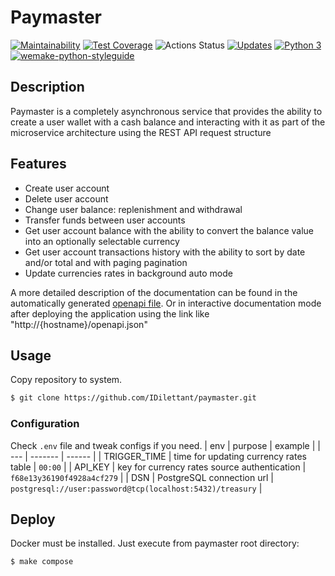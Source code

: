# Paymaster
[![Maintainability](https://api.codeclimate.com/v1/badges/4481ecf0fcbcab01225b/maintainability)](https://codeclimate.com/github/IDilettant/paymaster/maintainability)
[![Test Coverage](https://api.codeclimate.com/v1/badges/4481ecf0fcbcab01225b/test_coverage)](https://codeclimate.com/github/IDilettant/paymaster/test_coverage)
![Actions Status](https://github.com/IDilettant/paymaster/actions/workflows/tests_and_linters.yaml/badge.svg)
[![Updates](https://pyup.io/repos/github/IDilettant/paymaster/shield.svg)](https://pyup.io/repos/github/IDilettant/paymaster/)
[![Python 3](https://pyup.io/repos/github/IDilettant/paymaster/python-3-shield.svg)](https://pyup.io/repos/github/IDilettant/paymaster/)
[![wemake-python-styleguide](https://img.shields.io/badge/style-wemake-000000.svg)](https://github.com/wemake-services/wemake-python-styleguide)


## Description
Paymaster is a completely asynchronous service that provides the ability to create a user wallet with a cash balance and
interacting with it as part of the microservice architecture using the REST API request structure

## Features
- Create user account
- Delete user account
- Change user balance: replenishment and withdrawal
- Transfer funds between user accounts
- Get user account balance with the ability to convert the balance value into an optionally selectable currency
- Get user account transactions history with the ability to sort by date and/or total and with paging pagination
- Update currencies rates in background auto mode

A more detailed description of the documentation can be found in the automatically generated [openapi file](https://github.com/IDilettant/paymaster/blob/main/doc/openapi.yml).
Or in interactive documentation mode after deploying the application using the link like "http://{hostname}/openapi.json"

## Usage
Copy repository to system.
```bash
$ git clone https://github.com/IDilettant/paymaster.git
```

### Configuration
Check `.env` file and tweak configs if you need.
| env | purpose | example | 
| --- | ------- | ------ |
| TRIGGER_TIME | time for updating currency rates table | `00:00` | 
| API_KEY | key for currency rates source authentication | `f68e13y36190f4928a4cf279` | 
| DSN | PostgreSQL connection url | `postgresql://user:password@tcp(localhost:5432)/treasury` |

## Deploy
Docker must be installed. Just execute from paymaster root directory:
```bash
$ make compose
```
